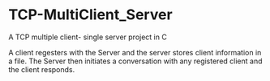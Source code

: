 # TCP-MultiClient_Server
A TCP multiple client- single server project in C


A client regesters with the Server and the server stores client information in a file.
The Server then initiates a conversation with any registered client and the client responds.
